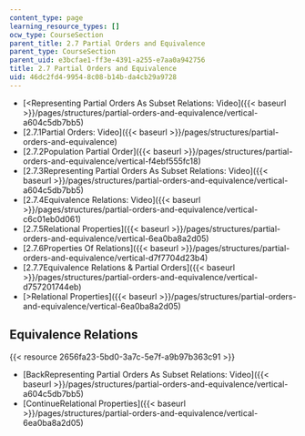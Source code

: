 ```yaml
---
content_type: page
learning_resource_types: []
ocw_type: CourseSection
parent_title: 2.7 Partial Orders and Equivalence
parent_type: CourseSection
parent_uid: e3bcfae1-ff3e-4391-a255-e7aa0a942756
title: 2.7 Partial Orders and Equivalence
uid: 46dc2fd4-9954-8c08-b14b-da4cb29a9728
---
```


*   [\<Representing Partial Orders As Subset Relations: Video]({{< baseurl >}}/pages/structures/partial-orders-and-equivalence/vertical-a604c5db7bb5)
*   [2.7.1Partial Orders: Video]({{< baseurl >}}/pages/structures/partial-orders-and-equivalence)
*   [2.7.2Population Partial Order]({{< baseurl >}}/pages/structures/partial-orders-and-equivalence/vertical-f4ebf555fc18)
*   [2.7.3Representing Partial Orders As Subset Relations: Video]({{< baseurl >}}/pages/structures/partial-orders-and-equivalence/vertical-a604c5db7bb5)
*   [2.7.4Equivalence Relations: Video]({{< baseurl >}}/pages/structures/partial-orders-and-equivalence/vertical-c6c01eb0d061)
*   [2.7.5Relational Properties]({{< baseurl >}}/pages/structures/partial-orders-and-equivalence/vertical-6ea0ba8a2d05)
*   [2.7.6Properties Of Relations]({{< baseurl >}}/pages/structures/partial-orders-and-equivalence/vertical-d7f7704d23b4)
*   [2.7.7Equivalence Relations & Partial Orders]({{< baseurl >}}/pages/structures/partial-orders-and-equivalence/vertical-d757201744eb)
*   [\>Relational Properties]({{< baseurl >}}/pages/structures/partial-orders-and-equivalence/vertical-6ea0ba8a2d05)

Equivalence Relations
---------------------

{{< resource 2656fa23-5bd0-3a7c-5e7f-a9b97b363c91 >}}

*   [BackRepresenting Partial Orders As Subset Relations: Video]({{< baseurl >}}/pages/structures/partial-orders-and-equivalence/vertical-a604c5db7bb5)
*   [ContinueRelational Properties]({{< baseurl >}}/pages/structures/partial-orders-and-equivalence/vertical-6ea0ba8a2d05)